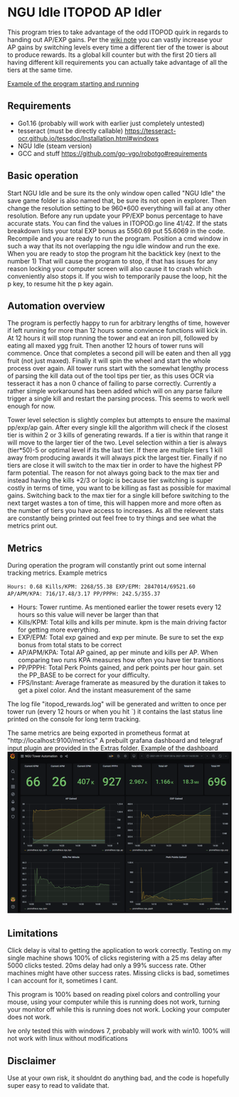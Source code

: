 # NGU Idle ITOPOD AP Idler

This program tries to take advantage of the odd ITOPOD quirk in regards to handing out AP/EXP gains. Per the 
[wiki note](https://ngu-idle.fandom.com/wiki/Arbitrary_Points#cite_note-3) you can vastly increase your AP gains by 
switching levels every time a different tier of the tower is about to produce rewards. Its a global kill counter but
with the first 20 tiers all having different kill requirements you can actually take advantage of all the tiers at the 
same time. 

[Example of the program starting and running](https://user-images.githubusercontent.com/5170786/135208480-caa8e166-4683-4562-9c37-9a6abf758a68.mp4)


## Requirements

- Go1.16 (probably will work with earlier just completely untested)
- tesseract (must be directly callable) https://tesseract-ocr.github.io/tessdoc/Installation.html#windows
- NGU Idle (steam version)
- GCC and stuff https://github.com/go-vgo/robotgo#requirements


## Basic operation

Start NGU Idle and be sure its the only window open called "NGU Idle" the save game folder is also named that, be sure
its not open in explorer. Then change the resolution setting to be 960*600 everything will fail at any other resolution.
Before any run update your PP/EXP bonus percentage to have accurate stats. You can find the values in ITOPOD.go line 
41/42. If the stats breakdown lists your total EXP bonus as 5560.69 put 55.6069 in the code. Recompile and you are ready
 to run the program. Position a cmd window in such a way that its not overlapping the ngu idle window and run the exe. 
When you are ready to stop the program hit the backtick key (next to the number 1) That will cause the program to stop, 
if that has issues for any reason locking your computer screen will also cause it to crash which conveniently also stops 
it. If you wish to temporarily pause the loop, hit the p key, to resume hit the p key again.
 
## Automation overview

The program is perfectly happy to run for arbitrary lengths of time, however if left running for more than 12 hours some
 convience functions will kick in. At 12 hours it will stop running the tower and eat an iron pill, followed by eating
 all maxed ygg fruit. Then another 12 hours of tower runs will commence. Once that completes a second pill will be eaten
 and then all ygg fruit (not just maxed). Finally it will spin the wheel and start the whole process over again. All
 tower runs start with the somewhat lengthy process of parsing the kill data out of the tool tips per tier, as this uses
 OCR via tesseract it has a non 0 chance of failing to parse correctly. Currently a rather simple workaround has been 
added which will on any parse failure trigger a single kill and restart the parsing process. This seems to work well 
enough for now.

Tower level selection is slightly complex but attempts to ensure the maximal pp/exp/ap gain. After every single kill the
algorithm will check if the closest tier is within 2 or 3 kills of generating rewards. If a tier is within that range it
 will move to the larger tier of the two. Level selection within a tier is always (tier*50)-5 or optimal level if its 
 the last tier. If there are multiple tiers 1 kill away from producing awards it will always pick the largest tier. 
Finally if no tiers are close it will switch to the max tier in order to have the highest PP farm potential. The reason
for not always going back to the max tier and instead having the kills +2/3 or logic is because tier switching is super
costly in terms of time, you want to be killing as fast as possible for maximal gains. Switching back to the max tier 
for a single kill before switching to the next target wastes a ton of time, this will happen more and more often as the
number of tiers you have access to increases. As all the relevent stats are constantly being printed out feel free to 
try things and see what the metrics print out.

## Metrics
During operation the program will constantly print out some internal tracking metrics. Example metrics
```
Hours: 0.68 Kills/KPM: 2268/55.38 EXP/EPM: 2847014/69521.60 AP/APM/KPA: 716/17.48/3.17 PP/PPPH: 242.5/355.37
```
- Hours: Tower runtime. As mentioned earlier the tower resets every 12 hours so this value will never be larger than that
- Kills/KPM: Total kills and kills per minute. kpm is the main driving factor for getting more everything.
- EXP/EPM: Total exp gained and exp per minute. Be sure to set the exp bonus from total stats to be correct
- AP/APM/KPA: Total AP gained, ap per minute and kills per AP. When comparing two runs KPA measures how often you have tier transitions
- PP/PPPH: Total Perk Points gained, and perk points per hour gain. set the PP_BASE to be correct for your difficulty.
- FPS/Instant: Average framerate as measured by the duration it takes to get a pixel color. And the instant measurement of the same

The log file "itopod_rewards.log" will be generated and written to once per tower run (every 12 hours or when you hit `)
it contains the last status line printed on the console for long term tracking.

The same metrics are being exported in prometheus format at "http://localhost:9100/metrics"
A prebuilt grafana dashboard and telegraf input plugin are provided in the Extras folder. Example of the dashboard
![Grafana Dashboard of a run](Extras/grafana.png)


## Limitations
Click delay is vital to getting the application to work correctly. Testing on my single machine shows 100% of clicks
registering with a 25 ms delay after 5000 clicks tested. 20ms delay had only a 99% success rate. Other machines might 
have other success rates. Missing clicks is bad, sometimes I can account for it, sometimes I cant. 
 
This program is 100% based on reading pixel colors and controlling your mouse, using your computer while this is running
 does not work, turning your monitor off while this is running does not work. Locking your computer does not work. 

Ive only tested this with windows 7, probably will work with win10. 100% will not work with linux without modifications

## Disclaimer

Use at your own risk, it shouldnt do anything bad, and the code is hopefully super easy to read to validate that.
